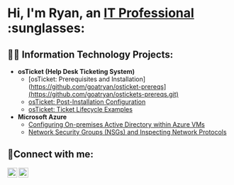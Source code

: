 <h1>Hi, I'm Ryan, an <a href="https://www.linkedin.com/in/ryan-mendoza-2343a8190/">IT Professional</a> :sunglasses:</h1>

<h2>👨‍💻 Information Technology Projects:</h2>

- <b>osTicket (Help Desk Ticketing System)</b>
  - [osTicket: Prerequisites and Installation](https://github.com/goatryan/osticket-prereqs](https://github.com/goatryan/ostickets-prereqs.git)
  - [osTicket: Post-Installation Configuration](https://github.com/goatryan/post-install-config)
  - [osTicket: Ticket Lifecycle Examples](https://github.com/goatryan/ticket-lifecycle)
- <b>Microsoft Azure</b>
  - [Configuring On-premises Active Directory within Azure VMs](https://github.com/goatryan/configure-ad)
  - [Network Security Groups (NSGs) and Inspecting Network Protocols](https://github.com/goatryan/azure-network-protocols)

<h2>🤳Connect with me:</h2>

[<img align="left" alt="Ryan | LinkedIn" width="22px" src="https://cdn.jsdelivr.net/npm/simple-icons@v3/icons/linkedin.svg" />][linkedin]
[<img align="left" alt="Ryan | Instagram" width="22px" src="https://cdn.jsdelivr.net/npm/simple-icons@v3/icons/instagram.svg" />][instagram]

[instagram]: https://www.instagram.com/c0ach.ryan
[linkedin]: https://www.linkedin.com/in/ryan-mendoza-2343a8190/
